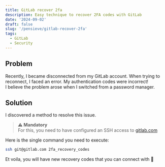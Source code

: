 ```yaml
---
title: GitLab recover 2fa
description: Easy technique to recover 2FA codes with GitLab
date: '2024-09-02'
draft: false
slug: '/pensieve/gitlab-recover-2fa'
tags:
  - GitLab
  - Security
---
```


## Problem

Recently, I became disconnected from my GitLab account. When trying to reconnect, I faced an error.
My authentication codes were incorrect!  
I believe the problem arose when I switched from a password manager.

## Solution

I discovered a method to resolve this issue.

> **⚠️ Mandatory**  
> For this, you need to have configured an SSH access to [gitlab.com](https://gitlab.com)

Here is the single command you need to execute:

```bash
ssh git@gitlab.com 2fa_recovery_codes
```

Et voila, you will have new recovery codes that you can connect with 🎉
